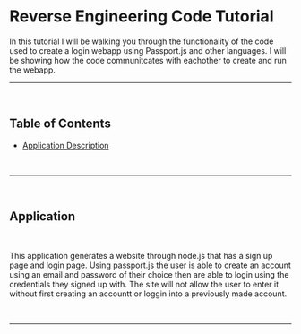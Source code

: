 # Reverse Engineering Code Tutorial

In this tutorial I will be walking you through the functionality of the code used to create a login webapp using Passport.js and other languages. I will be showing how the code communitcates with eachother to create and run the webapp.

---

<br />

## Table of Contents

- [Application Description](#application)


<br />

---

<br />

## Application

<br />

This application generates a website through node.js that has a sign up page and login page. Using passport.js the user is able to create an account using an email and password of their choice then are able to login using the credentials they signed up with. The site will not allow the user to enter it without first creating an accountt or loggin into a previously made account.

<br />

---

<br />

